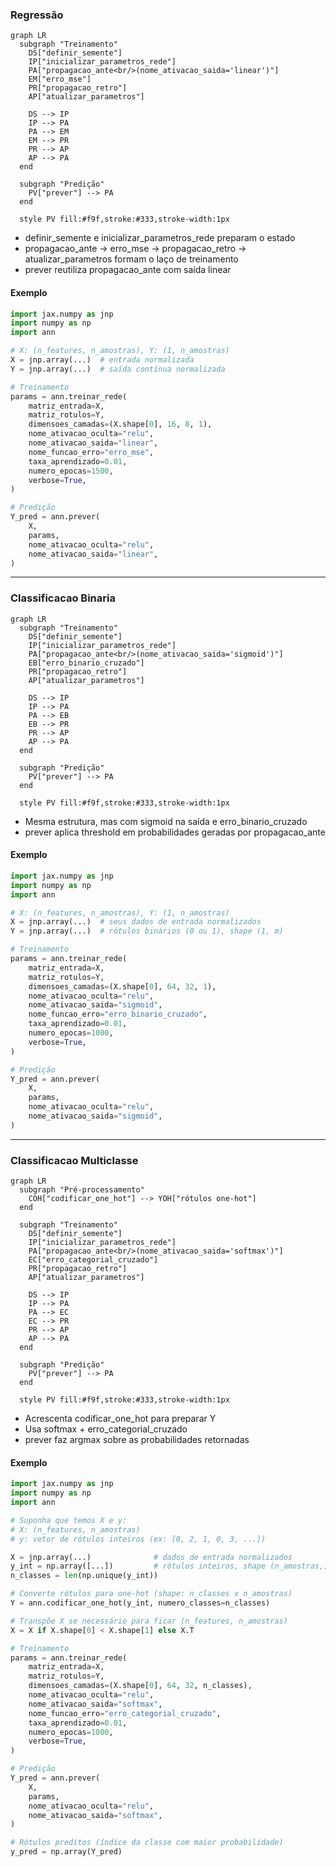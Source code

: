

### Regressão
```mermaid
graph LR
  subgraph "Treinamento"
    DS["definir_semente"]
    IP["inicializar_parametros_rede"]
    PA["propagacao_ante<br/>(nome_ativacao_saida='linear')"]
    EM["erro_mse"]
    PR["propagacao_retro"]
    AP["atualizar_parametros"]

    DS --> IP
    IP --> PA
    PA --> EM
    EM --> PR
    PR --> AP
    AP --> PA
  end

  subgraph "Predição"
    PV["prever"] --> PA
  end

  style PV fill:#f9f,stroke:#333,stroke-width:1px
```
- definir_semente e inicializar_parametros_rede preparam o estado
- propagacao_ante → erro_mse → propagacao_retro → atualizar_parametros formam o laço de treinamento
- prever reutiliza propagacao_ante com saída linear

#### Exemplo
```python
import jax.numpy as jnp
import numpy as np
import ann

# X: (n_features, n_amostras), Y: (1, n_amostras)
X = jnp.array(...)  # entrada normalizada
Y = jnp.array(...)  # saída contínua normalizada

# Treinamento
params = ann.treinar_rede(
    matriz_entrada=X,
    matriz_rotulos=Y,
    dimensoes_camadas=(X.shape[0], 16, 8, 1),
    nome_ativacao_oculta="relu",
    nome_ativacao_saida="linear",
    nome_funcao_erro="erro_mse",
    taxa_aprendizado=0.01,
    numero_epocas=1500,
    verbose=True,
)

# Predição
Y_pred = ann.prever(
    X,
    params,
    nome_ativacao_oculta="relu",
    nome_ativacao_saida="linear",
)
```
---
### Classificacao Binaria
```mermaid
graph LR
  subgraph "Treinamento"
    DS["definir_semente"]
    IP["inicializar_parametros_rede"]
    PA["propagacao_ante<br/>(nome_ativacao_saida='sigmoid')"]
    EB["erro_binario_cruzado"]
    PR["propagacao_retro"]
    AP["atualizar_parametros"]

    DS --> IP
    IP --> PA
    PA --> EB
    EB --> PR
    PR --> AP
    AP --> PA
  end

  subgraph "Predição"
    PV["prever"] --> PA
  end

  style PV fill:#f9f,stroke:#333,stroke-width:1px
```
- Mesma estrutura, mas com sigmoid na saída e erro_binario_cruzado
- prever aplica threshold em probabilidades geradas por propagacao_ante

#### Exemplo
```python
import jax.numpy as jnp
import numpy as np
import ann

# X: (n_features, n_amostras), Y: (1, n_amostras)
X = jnp.array(...)  # seus dados de entrada normalizados
Y = jnp.array(...)  # rótulos binários (0 ou 1), shape (1, m)

# Treinamento
params = ann.treinar_rede(
    matriz_entrada=X,
    matriz_rotulos=Y,
    dimensoes_camadas=(X.shape[0], 64, 32, 1),
    nome_ativacao_oculta="relu",
    nome_ativacao_saida="sigmoid",
    nome_funcao_erro="erro_binario_cruzado",
    taxa_aprendizado=0.01,
    numero_epocas=1000,
    verbose=True,
)

# Predição
Y_pred = ann.prever(
    X,
    params,
    nome_ativacao_oculta="relu",
    nome_ativacao_saida="sigmoid",
)
```
---
### Classificacao Multiclasse
```mermaid
graph LR
  subgraph "Pré-processamento"
    COH["codificar_one_hot"] --> YOH["rótulos one-hot"]
  end

  subgraph "Treinamento"
    DS["definir_semente"]
    IP["inicializar_parametros_rede"]
    PA["propagacao_ante<br/>(nome_ativacao_saida='softmax')"]
    EC["erro_categorial_cruzado"]
    PR["propagacao_retro"]
    AP["atualizar_parametros"]

    DS --> IP
    IP --> PA
    PA --> EC
    EC --> PR
    PR --> AP
    AP --> PA
  end

  subgraph "Predição"
    PV["prever"] --> PA
  end

  style PV fill:#f9f,stroke:#333,stroke-width:1px
```
- Acrescenta codificar_one_hot para preparar Y
- Usa softmax + erro_categorial_cruzado
- prever faz argmax sobre as probabilidades retornadas

#### Exemplo
```python
import jax.numpy as jnp
import numpy as np
import ann

# Suponha que temos X e y:
# X: (n_features, n_amostras)
# y: vetor de rótulos inteiros (ex: [0, 2, 1, 0, 3, ...])

X = jnp.array(...)              # dados de entrada normalizados
y_int = np.array([...])         # rótulos inteiros, shape (n_amostras,)
n_classes = len(np.unique(y_int))

# Converte rótulos para one-hot (shape: n_classes x n_amostras)
Y = ann.codificar_one_hot(y_int, numero_classes=n_classes)

# Transpõe X se necessário para ficar (n_features, n_amostras)
X = X if X.shape[0] < X.shape[1] else X.T

# Treinamento
params = ann.treinar_rede(
    matriz_entrada=X,
    matriz_rotulos=Y,
    dimensoes_camadas=(X.shape[0], 64, 32, n_classes),
    nome_ativacao_oculta="relu",
    nome_ativacao_saida="softmax",
    nome_funcao_erro="erro_categorial_cruzado",
    taxa_aprendizado=0.01,
    numero_epocas=1000,
    verbose=True,
)

# Predição
Y_pred = ann.prever(
    X,
    params,
    nome_ativacao_oculta="relu",
    nome_ativacao_saida="softmax",
)

# Rótulos preditos (índice da classe com maior probabilidade)
y_pred = np.array(Y_pred)
```